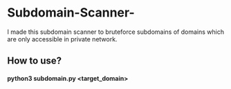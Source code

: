# Subdomain-Scanner-
I made this subdomain scanner to bruteforce subdomains of domains which are only accessible in private network.

## How to use? ##

#### python3 subdomain.py <target_domain>



